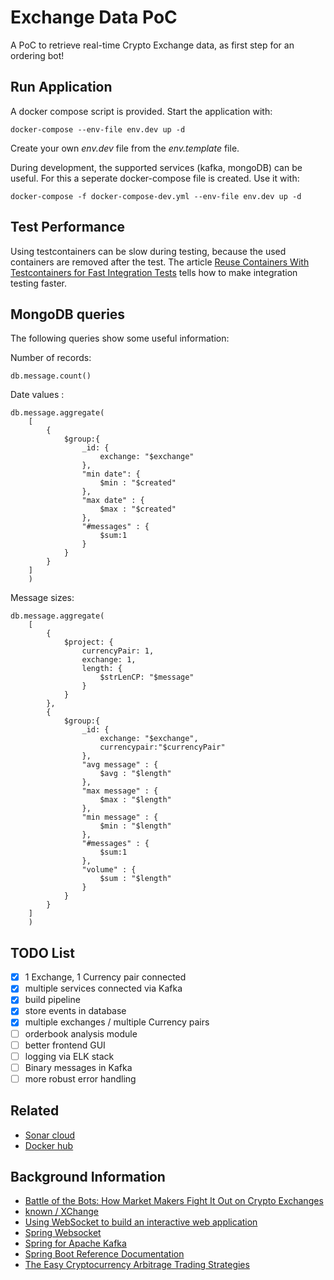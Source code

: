 # Exchange Data PoC

A PoC to retrieve real-time Crypto Exchange data, as first step for an ordering bot!

## Run Application

A docker compose script is provided. Start the application with:

``
docker-compose --env-file env.dev up -d
``

Create your own *env.dev* file from the *env.template* file.

During development, the supported services (kafka, mongoDB) can be useful. For this a seperate docker-compose file is
created. Use it with:

``
docker-compose -f docker-compose-dev.yml --env-file env.dev up -d
``

## Test Performance
Using testcontainers can be slow during testing, because the used containers are removed after the test. The article 
[Reuse Containers With Testcontainers for Fast Integration Tests](https://rieckpil.de/reuse-containers-with-testcontainers-for-fast-integration-tests/)
tells how to make integration testing faster.

## MongoDB queries
The following queries show some useful information:

Number of records:
````mongodb
db.message.count()
````
Date values : 
````mongodb
db.message.aggregate(
    [
        {
            $group:{
                _id: {
                    exchange: "$exchange"
                },
                "min date": {
                    $min : "$created"
                },
                "max date" : {
                    $max : "$created"
                },
                "#messages" : {
                    $sum:1
                }
            }
        }
    ]
    )
````

Message sizes:
````mongodb
db.message.aggregate(
    [
        {
            $project: {
                currencyPair: 1,
                exchange: 1,
                length: {
                    $strLenCP: "$message"
                }
            }
        },
        {
            $group:{
                _id: {
                    exchange: "$exchange",
                    currencypair:"$currencyPair"
                },
                "avg message" : {
                    $avg : "$length"
                },
                "max message" : {
                    $max : "$length"
                },
                "min message" : {
                    $min : "$length"
                },
                "#messages" : {
                    $sum:1
                },
                "volume" : {
                    $sum : "$length"
                }
            }
        }
    ]
    )
````

## TODO List

- [x] 1 Exchange, 1 Currency pair connected
- [x] multiple services connected via Kafka
- [x] build pipeline
- [x] store events in database
- [x] multiple exchanges / multiple Currency pairs
- [ ] orderbook analysis module
- [ ] better frontend GUI
- [ ] logging via ELK stack  
- [ ] Binary messages in Kafka
- [ ] more robust error handling

## Related
- [Sonar cloud](https://sonarcloud.io/dashboard?id=buildingsoftwareblocks_exchange)
- [Docker hub](https://hub.docker.com/u/buildingsoftwareblocks)

## Background Information
- [Battle of the Bots: How Market Makers Fight It Out on Crypto Exchanges](https://medium.com/swlh/battle-of-the-bots-how-market-makers-fight-it-out-on-crypto-exchanges-2482eb937107)
- [known / XChange](https://github.com/knowm/XChange)
- [Using WebSocket to build an interactive web application](https://spring.io/guides/gs/messaging-stomp-websocket/)
- [Spring Websocket](https://docs.spring.io/spring-framework/docs/current/reference/html/web.html#websocket-stomp-handle-send)
- [Spring for Apache Kafka](https://docs.spring.io/spring-kafka/docs/current/reference/html/#even-quicker-with-spring-boot)
- [Spring Boot Reference Documentation](https://docs.spring.io/spring-boot/docs/current/maven-plugin/reference/htmlsingle/#build-image)
- [The Easy Cryptocurrency Arbitrage Trading Strategies](https://blog.shrimpy.io/blog/cryptocurrency-arbitrage-a-lucrative-trading-strategy)
